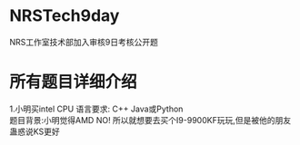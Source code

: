 # NRSTech9day
NRS工作室技术部加入审核9日考核公开题
# 所有题目详细介绍
1.小明买intel CPU
语言要求: C++ Java或Python  
题目背景:小明觉得AMD NO! 所以就想要去买个I9-9900KF玩玩,但是被他的朋友蛊惑说KS更好
